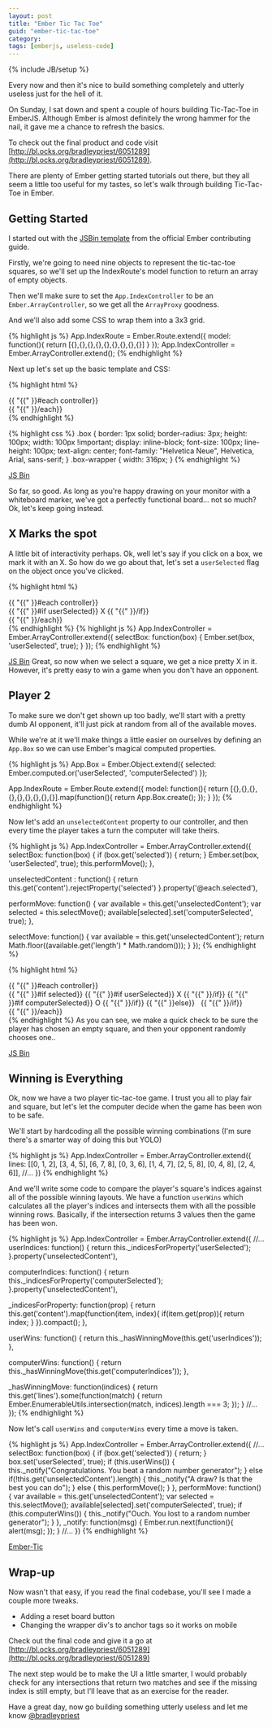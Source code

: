 ```yaml
---
layout: post
title: "Ember Tic Tac Toe"
guid: "ember-tic-tac-toe"
category:
tags: [emberjs, useless-code]
---
```

{% include JB/setup %}

Every now and then it's nice to build something completely and utterly useless just for the hell of it.

On Sunday, I sat down and spent a couple of hours building Tic-Tac-Toe in EmberJS.
Although Ember is almost definitely the wrong hammer for the nail, it gave me a chance to refresh the basics.

To check out the final product and code visit [http://bl.ocks.org/bradleypriest/6051289](http://bl.ocks.org/bradleypriest/6051289).

There are plenty of Ember getting started tutorials out there, but they all seem a little too useful for my tastes, so let's walk through building Tic-Tac-Toe in Ember.

## Getting Started

I started out with the [JSBin template](http://jsbin.com/ucanam/239/edit) from the official Ember contributing guide.

Firstly, we're going to need nine objects to represent the tic-tac-toe squares, so we'll set up the IndexRoute's model
function to return an array of empty objects.

Then we'll make sure to set the `App.IndexController` to be an `Ember.ArrayController`, so we get all the `ArrayProxy` goodness.

And we'll also add some CSS to wrap them into a 3x3 grid.

{% highlight js %}
App.IndexRoute = Ember.Route.extend({
  model: function(){
    return [{},{},{},{},{},{},{},{},{}]
  }
});
App.IndexController = Ember.ArrayController.extend();
{% endhighlight %}

Next up let's set up the basic template and CSS:

{% highlight html %}
<section class="box-wrapper">
  {{ "{{" }}#each controller}}
      <div class="box">
      </div>
  {{ "{{" }}/each}}
</section>
{% endhighlight %}

{% highlight css %}
.box {
   border: 1px solid;
   border-radius: 3px;
   height: 100px;
   width: 100px !important;
   display: inline-block;
   font-size: 100px;
   line-height: 100px;
   text-align: center;
   font-family: "Helvetica Neue", Helvetica, Arial, sans-serif;
 }
 .box-wrapper {
   width: 316px;
 }
{% endhighlight %}

<a class="jsbin-embed" href="http://jsbin.com/ucanam/433/embed?live">JS Bin</a>

So far, so good. As long as you're happy drawing on your monitor with a whiteboard marker, we've got a perfectly functional board... not so much? Ok, let's keep going instead.

## X Marks the spot

A little bit of interactivity perhaps. Ok, well let's say if you click on a box, we mark it with an X.
So how do we go about that, let's set a `userSelected` flag on the object once you've clicked.

{% highlight html %}
<section class="box-wrapper">
  {{ "{{" }}#each controller}}
    <div class="box" {{ "{{" }}action selectBox this}}>
      {{ "{{" }}#if userSelected}}
        X
      {{ "{{" }}/if}}
    </div>
  {{ "{{" }}/each}}
</section>
{% endhighlight %}
{% highlight js %}
App.IndexController = Ember.ArrayController.extend({
  selectBox: function(box) {
    Ember.set(box, 'userSelected', true);
  }
});
{% endhighlight %}

<a class="jsbin-embed" href="http://jsbin.com/ucanam/431/embed?live">JS Bin</a>
Great, so now when we select a square, we get a nice pretty X in it.
However, it's pretty easy to win a game when you don't have an opponent.

## Player 2

To make sure we don't get shown up too badly, we'll start with a pretty dumb AI opponent, it'll
just pick at random from all of the available moves.

While we're at it we'll make things a little easier on ourselves by defining an `App.Box` so we can use Ember's magical computed properties.

{% highlight js %}
 App.Box = Ember.Object.extend({
   selected: Ember.computed.or('userSelected', 'computerSelected')
 });

 App.IndexRoute = Ember.Route.extend({
   model: function(){
     return [{},{},{},{},{},{},{},{},{}].map(function(){
       return App.Box.create();
    });
   }
 });
{% endhighlight %}

Now let's add an `unselectedContent` property to our controller, and then every time the player
takes a turn the computer will take theirs.

{% highlight js %}
App.IndexController = Ember.ArrayController.extend({
  selectBox: function(box) {
    if (box.get('selected')) { return; }
    Ember.set(box, 'userSelected', true);
    this.performMove();
  },

  unselectedContent : function() {
    return this.get('content').rejectProperty('selected')
  }.property('@each.selected'),

  performMove: function() {
    var available = this.get('unselectedContent');
    var selected = this.selectMove();
    available[selected].set('computerSelected', true);
  },

  selectMove: function() {
    var available = this.get('unselectedContent');
    return Math.floor((available.get('length') * Math.random()));
  }
});
{% endhighlight %}

{% highlight html %}
<section class="box-wrapper">
  {{ "{{" }}#each controller}}
    <div class="box" {{ "{{" }}action selectBox this}}>
      {{ "{{" }}#if selected}}
        {{ "{{" }}#if userSelected}}
          X
        {{ "{{" }}/if}}
        {{ "{{" }}#if computerSelected}}
          O
        {{ "{{" }}/if}}
      {{ "{{" }}else}}
        &nbsp;
      {{ "{{" }}/if}}
    </div>
  {{ "{{" }}/each}}
</section>
{% endhighlight %}
As you can see, we make a quick check to be sure the player has chosen an empty square, and then your opponent randomly chooses one..

<a class="jsbin-embed" href="http://jsbin.com/ucanam/434/embed?live">JS Bin</a>

## Winning is Everything
Ok, now we have a two player tic-tac-toe game. I trust you all to play fair and square, but let's let the computer decide when the game has been won to be safe.

We'll start by hardcoding all the possible winning combinations (I'm sure there's a smarter way of doing this but YOLO)

{% highlight js %}
App.IndexController = Ember.ArrayController.extend({
  lines: [[0, 1, 2], [3, 4, 5], [6, 7, 8], [0, 3, 6], [1, 4, 7], [2, 5, 8], [0, 4, 8], [2, 4, 6]],
  //...
})
{% endhighlight %}

And we'll write some code to compare the player's square's indices against all of the possible winning layouts.
We have a function `userWins` which calculates all the player's indices and intersects them with all the possible winning rows.
Basically, if the intersection returns 3 values then the game has been won.

{% highlight js %}
App.IndexController = Ember.ArrayController.extend({
  //...
  userIndices: function() {
    return this._indicesForProperty('userSelected');
  }.property('unselectedContent'),

  computerIndices: function() {
    return this._indicesForProperty('computerSelected');
  }.property('unselectedContent'),

  _indicesForProperty: function(prop) {
    return this.get('content').map(function(item, index){
      if(item.get(prop)){ return index; }
    }).compact();
  },

  userWins: function() {
    return this._hasWinningMove(this.get('userIndices'));
  },

  computerWins: function() {
    return this._hasWinningMove(this.get('computerIndices'));
  },

  _hasWinningMove: function(indices) {
    return this.get('lines').some(function(match) {
      return Ember.EnumerableUtils.intersection(match, indices).length === 3;
    });
  }
  //...
});
{% endhighlight %}

Now let's call `userWins` and `computerWins` every time a move is taken.

{% highlight js %}
App.IndexController = Ember.ArrayController.extend({
  //...
  selectBox: function(box) {
    if (box.get('selected')) { return; }
    box.set('userSelected', true);
    if (this.userWins()) {
      this._notify("Congratulations. You beat a random number generator");
    } else if(!this.get('unselectedContent').length) {
      this._notify("A draw? Is that the best you can do");
    } else {
      this.performMove();
    }
  },
  performMove: function() {
    var available = this.get('unselectedContent');
    var selected = this.selectMove();
    available[selected].set('computerSelected', true);
    if (this.computerWins()) {
      this._notify("Ouch. You lost to a random number generator");
    }
  },
  _notify: function(msg) {
     Ember.run.next(function(){
       alert(msg);
     });
   }
  //...
})
{% endhighlight %}

<a class="jsbin-embed" href="http://jsbin.com/ixomir/2/embed?live">Ember-Tic</a>

## Wrap-up

Now wasn't that easy, if you read the final codebase, you'll see I made a couple more tweaks.
- Adding a reset board button
- Changing the wrapper div's to anchor tags so it works on mobile

Check out the final code and give it a go at [http://bl.ocks.org/bradleypriest/6051289](http://bl.ocks.org/bradleypriest/6051289)

The next step would be to make the UI a little smarter, I would probably check for any intersections that return two
matches and see if the missing index is still empty, but I'll leave that as an exercise for the reader.

Have a great day, now go building something utterly useless and let me know [@bradleypriest](https://twitter.com/bradleypriest)

<script src="http://static.jsbin.com/js/embed.js">

</script>